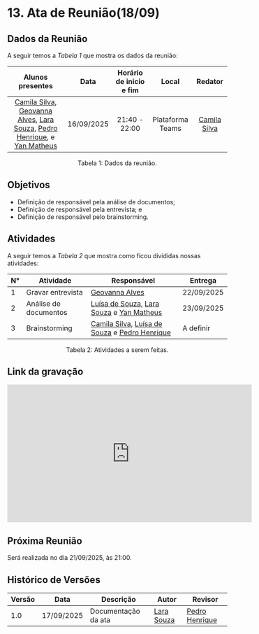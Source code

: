 # 13. Ata de Reunião(18/09)

## Dados da Reunião

A seguir temos a <i>Tabela 1</i> que mostra os dados da reunião:

| Alunos presentes  |  Data    | Horário de inicio e fim |  Local  | Redator |
| :--------------------------------------------------------------------------------------: | :--------: | :---------------------: | :--------------: | :--------------: |
|[Camila Silva](https://github.com/CamilaSilvaC), [Geovanna Alves](https://github.com/GeovannaUmbelino), [Lara Souza](https://github.com/mel14-hub), [Pedro Henrique](https://github.com/pedrohpsantos), e [Yan Matheus](https://github.com/Yanmatheus0812) | 16/09/2025 |      21:40 - 22:00     | Plataforma Teams | [Camila Silva](https://github.com/CamilaSilvaC)|

<figcaption align="center">Tabela 1: Dados da reunião.</figcaption>

## Objetivos

- Definição de responsável pela análise de documentos;
- Definição de responsável pela entrevista; e
- Definição de responsável pelo brainstorming.

## Atividades

A seguir temos a <i>Tabela 2</i> que mostra como ficou divididas nossas atividades:

| N°| Atividade | Responsável | Entrega |
| ---- | ---- | ---- | ----|
| 1 | Gravar entrevista | [Geovanna Alves](https://github.com/GeovannaUmbelino)  | 22/09/2025 |
| 2 | Análise de documentos |[Luísa de Souza](https://github.com/GeovannaUmbelino), [Lara Souza](https://github.com/mel14-hub) e [Yan Matheus](https://github.com/Yanmatheus0812)| 23/09/2025 |
| 3 | Brainstorming|[Camila Silva](https://github.com/CamilaSilvaC), [Luísa de Souza](https://github.com/GeovannaUmbelino) e [Pedro Henrique](https://github.com/Yanmatheus0812)|  A definir |

<figcaption align="center">Tabela 2: Atividades a serem feitas.</figcaption>

## Link da gravação

<iframe width="560" height="315" src="https://www.youtube.com/embed/bohvz3rVmbU?si=GMBXmtOpJuIgURxf" title="YouTube video player" frameborder="0" allow="accelerometer; autoplay; clipboard-write; encrypted-media; gyroscope; picture-in-picture; web-share" referrerpolicy="strict-origin-when-cross-origin" allowfullscreen></iframe>

## Próxima Reunião

Será realizada no dia 21/09/2025, às 21:00.

## Histórico de Versões

| Versão | Data       | Descrição           | Autor                                                      | Revisor                                                 |
|--------|------------|--------------------|------------------------------------------------------------|----------------------------------------------------------|
| 1.0    | 17/09/2025 | Documentação da ata | [Lara Souza](https://github.com/mel14-hub)       | [Pedro Henrique](https://github.com/pedrohpsantos)  |
